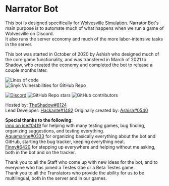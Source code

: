 # Narrator Bot

This bot is designed specifically for [Wolvesville Simulation](https://wovsimulation.xyz). Narrator Bot's main purpose is to automate much of what happens when we run a game of Wolvesville on Discord.  
It also runs the server economy and much of the more labor-intensive tasks in the server.

This bot was started in October of 2020 by Ashish who designed much of the core game functionality, and was transfered in March of 2021 to Shadow, who created the economy and completed the bot to release a couple months later.

![Lines of code](https://img.shields.io/tokei/lines/github/wwosimulation/Narrator-bot?style=for-the-badge)  
![Snyk Vulnerabilities for GitHub Repo](https://img.shields.io/snyk/vulnerabilities/github/wwosimulation/Narrator-bot?style=for-the-badge)

<!-- [![CodeFactor](https://www.codefactor.io/repository/github/wwosimulation/narrator-bot/badge)](https://www.codefactor.io/repository/github/wwosimulation/narrator-bot).       -->

[![Discord](https://img.shields.io/discord/465795320526274561?logo=discord&style=for-the-badge)](https://discord.gg/rwhZGbjPuN) ![GitHub Repo stars](https://img.shields.io/github/stars/wwosimulation/Narrator-bot?logo=github&style=for-the-badge) ![GitHub contributors](https://img.shields.io/github/contributors/wwosimulation/Narrator-bot?style=for-the-badge)

Hosted by: [TheShadow#8124](https://github.com/thewilloftheshadow)  
Lead Developer: [Hackante#1482](https://github.com/hackante) Originally created by: [Ashish#0540](https://github.com/3061LRTAGSPKJMORMRT)

**Special thanks to the following:**  
[inno on ice#0419](https://github.com/inno14) for helping with many testing games, bug finding, organizing suggestions, and testing everything.  
[Aquamarine#0333](https://github.com/sampadap03) for organizing basically everything about the bot and GitHub, starting the bug tracker, keeping everything neat.  
[Finny#6420](https://github.com/FinnyMarigold58) for stepping up everywhere and helping without me asking, both in the bot and on the tracker.

Thank you to all the Staff who come up with new ideas for the bot, and to everyone who has joined a Testes Gae or a Beta Testes game.  
Thank you to all the Translators who provide the ability for us to be multilingual, both in the server and in our games.
